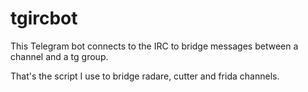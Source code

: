 tgircbot
========

This Telegram bot connects to the IRC to bridge messages between a channel and a tg group.

That's the script I use to bridge radare, cutter and frida channels.
